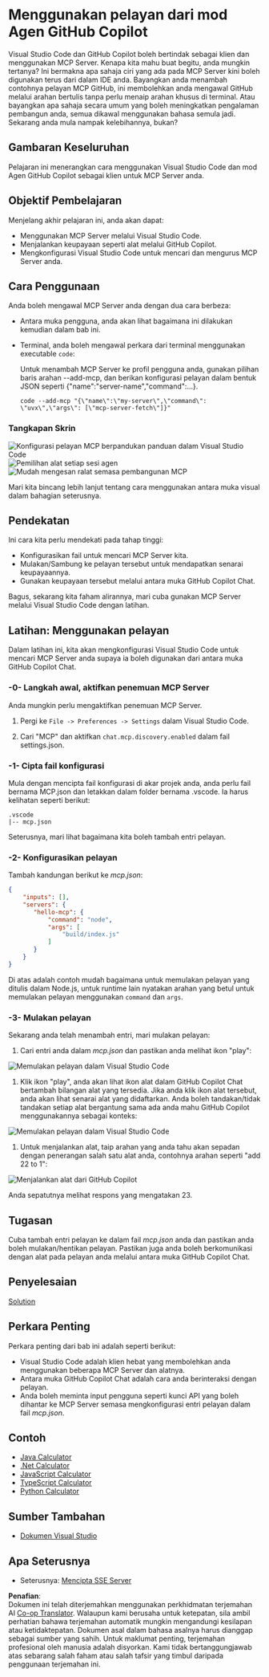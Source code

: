 <!--
CO_OP_TRANSLATOR_METADATA:
{
  "original_hash": "8ea28e5e566edd5969337fd0b191ba3f",
  "translation_date": "2025-07-17T08:09:47+00:00",
  "source_file": "03-GettingStarted/04-vscode/README.md",
  "language_code": "ms"
}
-->
# Menggunakan pelayan dari mod Agen GitHub Copilot

Visual Studio Code dan GitHub Copilot boleh bertindak sebagai klien dan menggunakan MCP Server. Kenapa kita mahu buat begitu, anda mungkin tertanya? Ini bermakna apa sahaja ciri yang ada pada MCP Server kini boleh digunakan terus dari dalam IDE anda. Bayangkan anda menambah contohnya pelayan MCP GitHub, ini membolehkan anda mengawal GitHub melalui arahan bertulis tanpa perlu menaip arahan khusus di terminal. Atau bayangkan apa sahaja secara umum yang boleh meningkatkan pengalaman pembangun anda, semua dikawal menggunakan bahasa semula jadi. Sekarang anda mula nampak kelebihannya, bukan?

## Gambaran Keseluruhan

Pelajaran ini menerangkan cara menggunakan Visual Studio Code dan mod Agen GitHub Copilot sebagai klien untuk MCP Server anda.

## Objektif Pembelajaran

Menjelang akhir pelajaran ini, anda akan dapat:

- Menggunakan MCP Server melalui Visual Studio Code.
- Menjalankan keupayaan seperti alat melalui GitHub Copilot.
- Mengkonfigurasi Visual Studio Code untuk mencari dan mengurus MCP Server anda.

## Cara Penggunaan

Anda boleh mengawal MCP Server anda dengan dua cara berbeza:

- Antara muka pengguna, anda akan lihat bagaimana ini dilakukan kemudian dalam bab ini.
- Terminal, anda boleh mengawal perkara dari terminal menggunakan executable `code`:

  Untuk menambah MCP Server ke profil pengguna anda, gunakan pilihan baris arahan --add-mcp, dan berikan konfigurasi pelayan dalam bentuk JSON seperti {\"name\":\"server-name\",\"command\":...}.

  ```
  code --add-mcp "{\"name\":\"my-server\",\"command\": \"uvx\",\"args\": [\"mcp-server-fetch\"]}"
  ```

### Tangkapan Skrin

![Konfigurasi pelayan MCP berpandukan panduan dalam Visual Studio Code](../../../../translated_images/chat-mode-agent.729a22473f822216dd1e723aaee1f7d4a2ede571ee0948037a2d9357a63b9d0b.ms.png)
![Pemilihan alat setiap sesi agen](../../../../translated_images/agent-mode-select-tools.522c7ba5df0848f8f0d1e439c2e96159431bc620cb39ccf3f5dc611412fd0006.ms.png)
![Mudah mengesan ralat semasa pembangunan MCP](../../../../translated_images/mcp-list-servers.fce89eefe3f30032bed8952e110ab9d82fadf043fcfa071f7d40cf93fb1ea9e9.ms.png)

Mari kita bincang lebih lanjut tentang cara menggunakan antara muka visual dalam bahagian seterusnya.

## Pendekatan

Ini cara kita perlu mendekati pada tahap tinggi:

- Konfigurasikan fail untuk mencari MCP Server kita.
- Mulakan/Sambung ke pelayan tersebut untuk mendapatkan senarai keupayaannya.
- Gunakan keupayaan tersebut melalui antara muka GitHub Copilot Chat.

Bagus, sekarang kita faham alirannya, mari cuba gunakan MCP Server melalui Visual Studio Code dengan latihan.

## Latihan: Menggunakan pelayan

Dalam latihan ini, kita akan mengkonfigurasi Visual Studio Code untuk mencari MCP Server anda supaya ia boleh digunakan dari antara muka GitHub Copilot Chat.

### -0- Langkah awal, aktifkan penemuan MCP Server

Anda mungkin perlu mengaktifkan penemuan MCP Server.

1. Pergi ke `File -> Preferences -> Settings` dalam Visual Studio Code.

1. Cari "MCP" dan aktifkan `chat.mcp.discovery.enabled` dalam fail settings.json.

### -1- Cipta fail konfigurasi

Mula dengan mencipta fail konfigurasi di akar projek anda, anda perlu fail bernama MCP.json dan letakkan dalam folder bernama .vscode. Ia harus kelihatan seperti berikut:

```text
.vscode
|-- mcp.json
```

Seterusnya, mari lihat bagaimana kita boleh tambah entri pelayan.

### -2- Konfigurasikan pelayan

Tambah kandungan berikut ke *mcp.json*:

```json
{
    "inputs": [],
    "servers": {
       "hello-mcp": {
           "command": "node",
           "args": [
               "build/index.js"
           ]
       }
    }
}
```

Di atas adalah contoh mudah bagaimana untuk memulakan pelayan yang ditulis dalam Node.js, untuk runtime lain nyatakan arahan yang betul untuk memulakan pelayan menggunakan `command` dan `args`.

### -3- Mulakan pelayan

Sekarang anda telah menambah entri, mari mulakan pelayan:

1. Cari entri anda dalam *mcp.json* dan pastikan anda melihat ikon "play":

  ![Memulakan pelayan dalam Visual Studio Code](../../../../translated_images/vscode-start-server.8e3c986612e3555de47e5b1e37b2f3020457eeb6a206568570fd74a17e3796ad.ms.png)  

1. Klik ikon "play", anda akan lihat ikon alat dalam GitHub Copilot Chat bertambah bilangan alat yang tersedia. Jika anda klik ikon alat tersebut, anda akan lihat senarai alat yang didaftarkan. Anda boleh tandakan/tidak tandakan setiap alat bergantung sama ada anda mahu GitHub Copilot menggunakannya sebagai konteks:

  ![Memulakan pelayan dalam Visual Studio Code](../../../../translated_images/vscode-tool.0b3bbea2fb7d8c26ddf573cad15ef654e55302a323267d8ee6bd742fe7df7fed.ms.png)

1. Untuk menjalankan alat, taip arahan yang anda tahu akan sepadan dengan penerangan salah satu alat anda, contohnya arahan seperti "add 22 to 1":

  ![Menjalankan alat dari GitHub Copilot](../../../../translated_images/vscode-agent.d5a0e0b897331060518fe3f13907677ef52b879db98c64d68a38338608f3751e.ms.png)

  Anda sepatutnya melihat respons yang mengatakan 23.

## Tugasan

Cuba tambah entri pelayan ke dalam fail *mcp.json* anda dan pastikan anda boleh mulakan/hentikan pelayan. Pastikan juga anda boleh berkomunikasi dengan alat pada pelayan anda melalui antara muka GitHub Copilot Chat.

## Penyelesaian

[Solution](./solution/README.md)

## Perkara Penting

Perkara penting dari bab ini adalah seperti berikut:

- Visual Studio Code adalah klien hebat yang membolehkan anda menggunakan beberapa MCP Server dan alatnya.
- Antara muka GitHub Copilot Chat adalah cara anda berinteraksi dengan pelayan.
- Anda boleh meminta input pengguna seperti kunci API yang boleh dihantar ke MCP Server semasa mengkonfigurasi entri pelayan dalam fail *mcp.json*.

## Contoh

- [Java Calculator](../samples/java/calculator/README.md)
- [.Net Calculator](../../../../03-GettingStarted/samples/csharp)
- [JavaScript Calculator](../samples/javascript/README.md)
- [TypeScript Calculator](../samples/typescript/README.md)
- [Python Calculator](../../../../03-GettingStarted/samples/python)

## Sumber Tambahan

- [Dokumen Visual Studio](https://code.visualstudio.com/docs/copilot/chat/mcp-servers)

## Apa Seterusnya

- Seterusnya: [Mencipta SSE Server](../05-sse-server/README.md)

**Penafian**:  
Dokumen ini telah diterjemahkan menggunakan perkhidmatan terjemahan AI [Co-op Translator](https://github.com/Azure/co-op-translator). Walaupun kami berusaha untuk ketepatan, sila ambil perhatian bahawa terjemahan automatik mungkin mengandungi kesilapan atau ketidaktepatan. Dokumen asal dalam bahasa asalnya harus dianggap sebagai sumber yang sahih. Untuk maklumat penting, terjemahan profesional oleh manusia adalah disyorkan. Kami tidak bertanggungjawab atas sebarang salah faham atau salah tafsir yang timbul daripada penggunaan terjemahan ini.